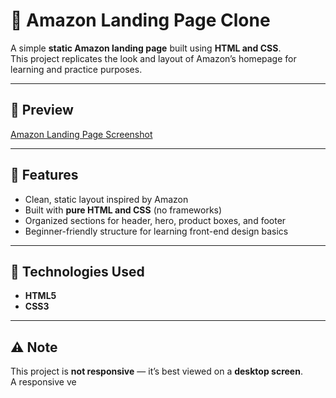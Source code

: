 # 🛒 Amazon Landing Page Clone

A simple **static Amazon landing page** built using **HTML and CSS**.  
This project replicates the look and layout of Amazon’s homepage for learning and practice purposes.

---

## 📸 Preview
[Amazon Landing Page Screenshot](Videos/preview.mp4)

---

## 🚀 Features
- Clean, static layout inspired by Amazon  
- Built with **pure HTML and CSS** (no frameworks)  
- Organized sections for header, hero, product boxes, and footer  
- Beginner-friendly structure for learning front-end design basics  

---

## 🧩 Technologies Used
- **HTML5**  
- **CSS3**

---

## ⚠️ Note
This project is **not responsive** — it’s best viewed on a **desktop screen**.  
A responsive ve
